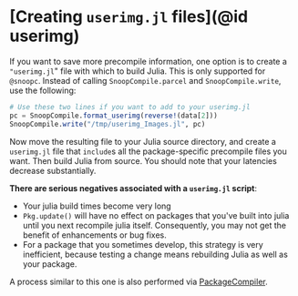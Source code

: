 # [Creating `userimg.jl` files](@id userimg)

If you want to save more precompile information, one option is to create a `"userimg.jl`"
file with which to build Julia.
This is only supported for `@snoopc`.
Instead of calling `SnoopCompile.parcel` and `SnoopCompile.write`, use the following:

```julia
# Use these two lines if you want to add to your userimg.jl
pc = SnoopCompile.format_userimg(reverse!(data[2]))
SnoopCompile.write("/tmp/userimg_Images.jl", pc)
```

Now move the resulting file to your Julia source directory, and create a `userimg.jl`
file that `include`s all the package-specific precompile files you want.
Then build Julia from source.
You should note that your latencies decrease substantially.

**There are serious negatives associated with a `userimg.jl` script**:
- Your julia build times become very long
- `Pkg.update()` will have no effect on packages that you've built into julia until you next recompile julia itself. Consequently, you may not get the benefit of enhancements or bug fixes.
- For a package that you sometimes develop, this strategy is very inefficient, because testing a change means rebuilding Julia as well as your package.

A process similar to this one is also performed via
[PackageCompiler](https://github.com/JuliaLang/PackageCompiler.jl).
